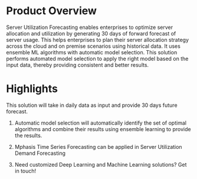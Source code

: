 # Product Overview
Server Utilization Forecasting enables enterprises to optimize server allocation and utilization by generating 30 days of forward forecast of server usage. This helps enterprises to plan their server allocation strategy across the cloud and on premise scenarios using historical data. It uses ensemble ML algorithms with automatic model selection. This solution performs automated model selection to apply the right model based on the input data, thereby providing consistent and better results.

# Highlights
This solution will take in daily data as input and provide 30 days future forecast. 

1. Automatic model selection will automatically identify the set of optimal algorithms and combine their results using ensemble learning to provide the results.

2. Mphasis Time Series Forecasting can be applied in Server Utilization Demand Forecasting

3. Need customized Deep Learning and Machine Learning solutions? Get in touch!